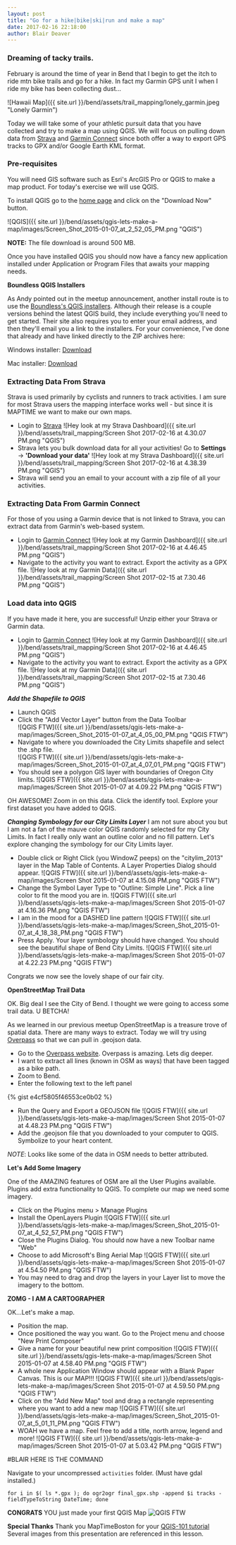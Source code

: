```yaml
---
layout: post
title: "Go for a hike|bike|ski|run and make a map"
date: 2017-02-16 22:18:00
author: Blair Deaver
---
```


### Dreaming of tacky trails.

February is around the time of year in Bend that I begin to get the itch to ride mtn bike trails and go for a hike.  In fact my Garmin GPS unit I when I ride my bike has been collecting dust...


![Hawaii Map]({{ site.url }}/bend/assets/trail_mapping/lonely_garmin.jpeg "Lonely Garmin")

Today we will take some of your athletic pursuit data that you have collected and try to make a map using QGIS.  We will focus on pulling down data from <a href="https://www.strava.com/">Strava</a> and <a href="https://connect.garmin.com">Garmin Connect</a> since both offer a way to export GPS tracks to GPX and/or Google Earth KML format.


### Pre-requisites

You will need GIS software such as Esri's ArcGIS Pro or QGIS to make a map product.  For today's exercise we will use QGIS.

To install QGIS go to the <a href="http://www.qgis.org/en/site/">home page</a> and click on the "Download Now" button.

![QGIS]({{ site.url }}/bend/assets/qgis-lets-make-a-map/images/Screen_Shot_2015-01-07_at_2_52_05_PM.png "QGIS")

**NOTE:** The file download is around 500 MB.

Once you have installed QGIS you should now have a fancy new application installed under Application or Program Files that awaits your mapping needs.

**Boundless QGIS Installers**

As Andy pointed out in the meetup announcement, another install route is to use the  [Boundless's QGIS installers](http://boundlessgeo.com/solutions/solutions-software/qgis/qgis-download/). Although their release is a couple versions behind the latest QGIS build, they include everything you'll need to get started. Their site also requires you to enter your email address, and then they'll email you a link to the installers. For your convenience, I've done that already and have linked directly to the ZIP archives here:

Windows installer: [Download](https://www.dropbox.com/s/ewlw2lr6md0fdxq/OpenGeoSuite-QGIS-windows-latest.zip?dl=0)

Mac installer: [Download](https://www.dropbox.com/s/vlh8elshnb7175s/OpenGeoSuite-QGIS-osx-latest.zip?dl=0)

### Extracting Data From Strava

Strava is used primarily by cyclists and runners to track activities.  I am sure for most Strava users the mapping interface works well - but since it is MAPTIME we want to make our own maps.

* Login to <a href="https://www.strava.com/">Strava</a>
![Hey look at my Strava Dashboard]({{ site.url }}/bend/assets/trail_mapping/Screen Shot 2017-02-16 at 4.30.07 PM.png "QGIS")
* Strava lets you bulk download data for all your activities!  Go to <b>Settings</b> -> <b>'Download your data'</b>
![Hey look at my Strava Dashboard]({{ site.url }}/bend/assets/trail_mapping/Screen Shot 2017-02-16 at 4.38.39 PM.png "QGIS")
* Strava will send you an email to your account with a zip file of all your activities.

### Extracting Data From Garmin Connect

For those of you using a Garmin device that is not linked to Strava, you can extract data from Garmin's web-based system.

* Login to <a href="https://connect.garmin.com">Garmin Connect</a>
![Hey look at my Garmin Dashboard]({{ site.url }}/bend/assets/trail_mapping/Screen Shot 2017-02-16 at 4.46.45 PM.png "QGIS")
* Navigate to the activity you want to extract.  Export the activity as a GPX file.
![Hey look at my Garmin Data]({{ site.url }}/bend/assets/trail_mapping/Screen Shot 2017-02-15 at 7.30.46 PM.png "QGIS")

### Load data into QGIS

If you have made it here, you are successful!  Unzip either your Strava or Garmin data.

* Login to <a href="https://connect.garmin.com">Garmin Connect</a>
![Hey look at my Garmin Dashboard]({{ site.url }}/bend/assets/trail_mapping/Screen Shot 2017-02-16 at 4.46.45 PM.png "QGIS")
* Navigate to the activity you want to extract.  Export the activity as a GPX file.
![Hey look at my Garmin Data]({{ site.url }}/bend/assets/trail_mapping/Screen Shot 2017-02-15 at 7.30.46 PM.png "QGIS")

***Add the Shapefile to QGIS***

* Launch QGIS
* Click the "Add Vector Layer" button from the Data Toolbar<br>
![QGIS FTW]({{ site.url }}/bend/assets/qgis-lets-make-a-map/images/Screen_Shot_2015-01-07_at_4_05_00_PM.png "QGIS FTW")
* Navigate to where you downloaded the City Limits shapefile and select the .shp file.<br>
![QGIS FTW]({{ site.url }}/bend/assets/qgis-lets-make-a-map/images/Screen_Shot_2015-01-07_at_4_07_01_PM.png "QGIS FTW")
* You should see a polygon GIS layer with boundaries of Oregon City limits.
![QGIS FTW]({{ site.url }}/bend/assets/qgis-lets-make-a-map/images/Screen Shot 2015-01-07 at 4.09.22 PM.png "QGIS FTW")

OH AWESOME! Zoom in on this data.  Click the identify tool.  Explore your first dataset you have added to QGIS.

***Changing Symbology for our City Limits Layer***
I am not sure about you but I am not a fan of the mauve color QGIS randomly selected for my City Limits.  In fact I really only want an outline color and no fill pattern.  Let's explore changing the symbology for our City Limits layer.

* Double click or Right Click (you WindowZ peeps) on the "citylim_2013" layer in the Map Table of Contents.  A Layer Properties Dialog should appear.
![QGIS FTW]({{ site.url }}/bend/assets/qgis-lets-make-a-map/images/Screen Shot 2015-01-07 at 4.15.08 PM.png "QGIS FTW")
* Change the Symbol Layer Type to "Outline: Simple Line".  Pick a line color to fit the mood you are in.
![QGIS FTW]({{ site.url }}/bend/assets/qgis-lets-make-a-map/images/Screen Shot 2015-01-07 at 4.16.36 PM.png "QGIS FTW")
* I am in the mood for a DASHED line pattern
![QGIS FTW]({{ site.url }}/bend/assets/qgis-lets-make-a-map/images/Screen_Shot_2015-01-07_at_4_18_38_PM.png "QGIS FTW")
* Press Apply.  Your layer symbology should have changed.  You should see the beautiful shape of Bend City Limits.
![QGIS FTW]({{ site.url }}/bend/assets/qgis-lets-make-a-map/images/Screen Shot 2015-01-07 at 4.22.23 PM.png "QGIS FTW")

Congrats we now see the lovely shape of our fair city.

**OpenStreetMap Trail Data**

OK. Big deal I see the City of Bend.  I thought we were going to access some trail data.  U BETCHA!

As we learned in our previous meetup OpenStreetMap is a treasure trove of spatial data.  There are many ways to extract.  Today we will try using [Overpass](http://overpass-turbo.eu/) so that we can pull in .geojson data.

* Go to the [Overpass website](http://overpass-turbo.eu/).  Overpass is amazing.  Lets dig deeper.
* I want to extract all lines (known in OSM as ways) that have been tagged as a bike path.
* Zoom to Bend.
* Enter the following text to the left panel

{% gist e4cf5805f46553ce0b02 %}

* Run the Query and Export a GEOJSON file
![QGIS FTW]({{ site.url }}/bend/assets/qgis-lets-make-a-map/images/Screen Shot 2015-01-07 at 4.48.23 PM.png "QGIS FTW")
* Add the .geojson file that you downloaded to your computer to QGIS.  Symbolize to your heart content.

*NOTE*:  Looks like some of the data in OSM needs to better attributed.

**Let's Add Some Imagery**

One of the AMAZING features of OSM are all the User Plugins available.  Plugins add extra functionality to QGIS.  To complete our map we need some imagery.


* Click on the Plugins menu > Manage Plugins
* Install the OpenLayers Plugin
![QGIS FTW]({{ site.url }}/bend/assets/qgis-lets-make-a-map/images/Screen_Shot_2015-01-07_at_4_52_57_PM.png "QGIS FTW")
* Close the Plugins Dialog.  You should now have a new Toolbar name "Web"
* Choose to add Microsoft's Bing Aerial Map
![QGIS FTW]({{ site.url }}/bend/assets/qgis-lets-make-a-map/images/Screen Shot 2015-01-07 at 4.54.50 PM.png "QGIS FTW")
* You may need to drag and drop the layers in your Layer list to move the imagery to the bottom.


**ZOMG -  I AM A CARTOGRAPHER**

OK...Let's make a map.

* Position the map.
* Once positioned the way you want. Go to the Project menu and choose "New Print Composer"
* Give a name for your beautiful new print composition
![QGIS FTW]({{ site.url }}/bend/assets/qgis-lets-make-a-map/images/Screen Shot 2015-01-07 at 4.58.40 PM.png "QGIS FTW")
* A whole new Application Window should appear with a Blank Paper Canvas.  This is our MAP!!!
![QGIS FTW]({{ site.url }}/bend/assets/qgis-lets-make-a-map/images/Screen Shot 2015-01-07 at 4.59.50 PM.png "QGIS FTW")
* Click on the "Add New Map" tool and drag a rectangle representing where you want to add a new map
![QGIS FTW]({{ site.url }}/bend/assets/qgis-lets-make-a-map/images/Screen_Shot_2015-01-07_at_5_01_11_PM.png "QGIS FTW")
* WOAH we have a map.  Feel free to add a title, north arrow, legend and more!
![QGIS FTW]({{ site.url }}/bend/assets/qgis-lets-make-a-map/images/Screen Shot 2015-01-07 at 5.03.42 PM.png "QGIS FTW")

#BLAIR HERE IS THE COMMAND

Navigate to your uncompressed `activities` folder. (Must have gdal installed.)

```
for i in $( ls *.gpx ); do ogr2ogr final_gpx.shp -append $i tracks -fieldTypeToString DateTime; done
```

**CONGRATS**
YOU just made your first QGIS Map
![QGIS FTW](http://media.tumblr.com/tumblr_lghpobCmQv1qbw3y0.gif "QGIS FTW")

**Special Thanks**
Thank you MapTimeBoston for your [QGIS-101 tutorial](http://maptimeboston.github.io/qgis-101)  Several images from this presentation are referenced in this lesson.

